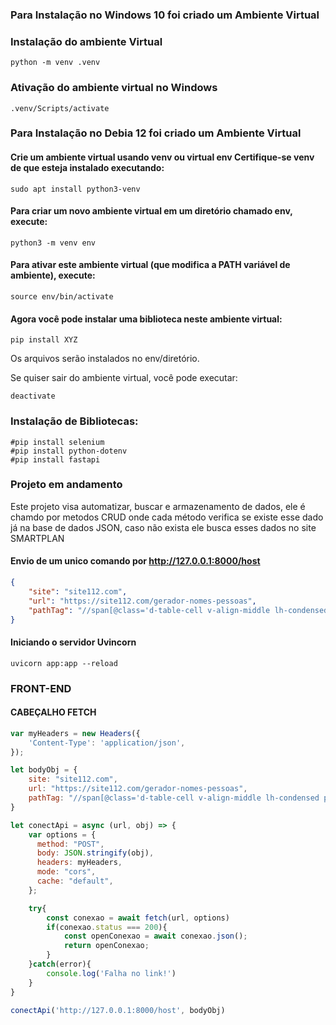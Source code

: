 ### Para Instalação no Windows 10 foi criado um Ambiente Virtual

### Instalação do ambiente Virtual

```shell
python -m venv .venv
```

### Ativação do ambiente virtual no Windows

```shell
.venv/Scripts/activate
```

### Para Instalação no Debia 12 foi criado um Ambiente Virtual
 #### Crie um ambiente virtual usando venv ou virtual env Certifique-se venv de que esteja instalado executando:
```shell
sudo apt install python3-venv
```
#### Para criar um novo ambiente virtual em um **diretório chamado env**, execute:
```shell
python3 -m venv env
```
#### Para ativar este ambiente virtual (que modifica a PATH variável de ambiente), execute:
```shell
source env/bin/activate
```
#### Agora você pode instalar uma biblioteca neste ambiente virtual:
```shell
pip install XYZ
```
Os arquivos serão instalados no env/diretório.

Se quiser sair do ambiente virtual, você pode executar:
```shell
deactivate
```

### Instalação de Bibliotecas: 
```shell
#pip install selenium
#pip install python-dotenv
#pip install fastapi
```
### Projeto em andamento

Este projeto visa automatizar, buscar e armazenamento de dados, ele é chamdo por metodos CRUD onde cada método verifica se existe esse dado já na base de dados JSON, caso não exista ele busca esses dados no site SMARTPLAN

#### Envio de um unico comando por http://127.0.0.1:8000/host
```json
{
    "site": "site112.com",
    "url": "https://site112.com/gerador-nomes-pessoas",
    "pathTag": "//span[@class='d-table-cell v-align-middle lh-condensed pr-2']//strong"
}
```

#### Iniciando o servidor Uvincorn
```shell
uvicorn app:app --reload
```

### FRONT-END
#### CABEÇALHO FETCH

```js
var myHeaders = new Headers({
    'Content-Type': 'application/json',
});

let bodyObj = {
    site: "site112.com",
    url: "https://site112.com/gerador-nomes-pessoas",
    pathTag: "//span[@class='d-table-cell v-align-middle lh-condensed pr-2']//strong"
}

let conectApi = async (url, obj) => {
    var options = {
      method: "POST",
      body: JSON.stringify(obj),
      headers: myHeaders,
      mode: "cors",
      cache: "default",
    };

    try{
        const conexao = await fetch(url, options)
        if(conexao.status === 200){
            const openConexao = await conexao.json();
            return openConexao;
        } 
    }catch(error){
        console.log('Falha no link!')
    }
}

conectApi('http://127.0.0.1:8000/host', bodyObj)
```